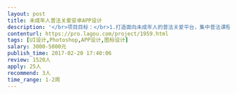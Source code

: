 ```yaml
---                
layout: post       
title: 未成年人普法关爱安卓APP设计           
description: '</br>项目目标：</br>1.打造面向未成年人的普法关爱平台，集中普法课程和志愿者讲师信息；组织普法知识宣传和竞赛活动；破解计划实施后新的工作瓶颈，将校园普法工作由规范化、精细化、体系化向碎片化、常态化拓展。</br>2.积极通过信息化载体，创新开展涉罪未成年人的帮教关爱工作，并为刑事执行和民行未成年检察工作开辟通道，展开试点。</br>３.建立涉罪未成年人数据库和未成年人（青少年）普法需求数据库，跟踪关爱教育引导。</br></br>详细需求沟通</br>设计内容：</br>1.app的iCON</br>2.启动图片一个</br>3.app的UI大概20页内</br></br>需求大部分已经清楚，但细节有些不清楚，希望设计过程中能帮忙完善产品细节，设计风格最好能使用安卓的Material Design，符合安卓的交互体验。</br>提供半个月的质保期，有耐心能帮助修改UI内容，长期项目若合作愉快可以长期合作。</br>'     
contenturl: https://pro.lagou.com/project/1959.html      
tags: [UI设计,Photoshop,APP设计,图标设计]            
salary: 3000-5000元          
publish_time: 2017-02-20 17:40:06         
review: 1520人                   
apply: 25人                   
recommend: 3人                   
time_range: 1-2周              
---                 
```

